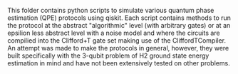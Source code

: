 This folder contains python scripts to simulate various quantum phase estimation (QPE) protocols using qiskit.
Each script contains methods to run the protocol at the abstract "algorithmic" level (with arbitrary gates) or at an epsilion less abstract level with a noise model and where the circuits are compilied into the Clifford+T gate set making use of the CliffordTCompiler.
An attempt was made to make the protocols in general, however, they were built specifically with the 3-qubit problem of H2 ground state energy estimation in mind and have not been extensively tested on other problems.

